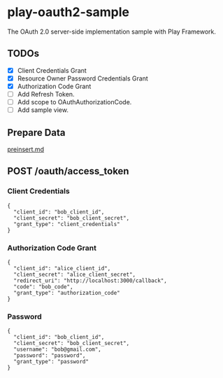 # play-oauth2-sample
The OAuth 2.0 server-side implementation sample with Play Framework.

## TODOs

- [x] Client Credentials Grant
- [x] Resource Owner Password Credentials Grant
- [x] Authorization Code Grant
- [ ] Add Refresh Token.
- [ ] Add scope to OAuthAuthorizationCode.
- [ ] Add sample view.

## Prepare Data
[preinsert.md]("./preinsert.,d")

## POST /oauth/access_token
### Client Credentials

```
{
  "client_id": "bob_client_id",
  "client_secret": "bob_client_secret",
  "grant_type": "client_credentials"
}
```

### Authorization Code Grant

```
{
  "client_id": "alice_client_id",
  "client_secret": "alice_client_secret",
  "redirect_uri": "http://localhost:3000/callback",
  "code": "bob_code",
  "grant_type": "authorization_code"
}
```

### Password

```
{
  "client_id": "bob_client_id",
  "client_secret": "bob_client_secret",
  "username": "bob@gmail.com",
  "password": "password",
  "grant_type": "password"
}
```
